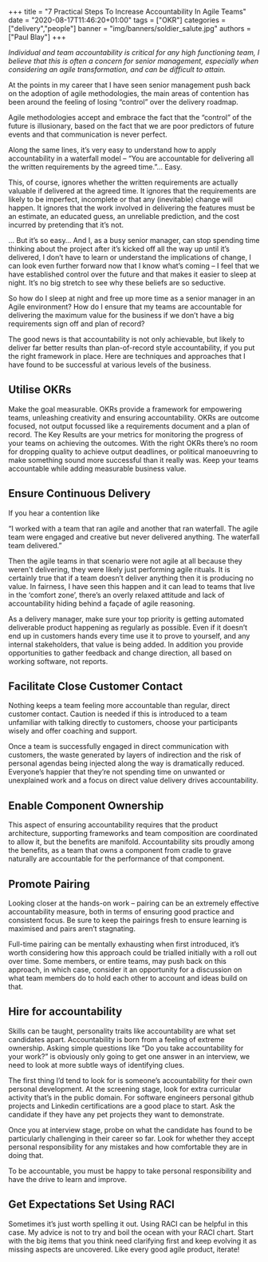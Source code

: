 +++
title = "7 Practical Steps To Increase Accountability In Agile Teams"
date = "2020-08-17T11:46:20+01:00"
tags = ["OKR"]
categories = ["delivery","people"]
banner = "img/banners/soldier_salute.jpg"
authors = ["Paul Blay"]
+++

_Individual and team accountability is critical for any high functioning team, I believe that this is often a concern for senior management, especially when considering an agile transformation, and can be difficult to attain._

At the points in my career that I have seen senior management push back on the adoption of agile methodologies, the main areas of contention has been around the feeling of losing “control” over the delivery roadmap.

Agile methodologies accept and embrace the fact that the “control” of the future is illusionary, based on the fact that we are poor predictors of future events and that communication is never perfect.

Along the same lines, it’s very easy to understand how to apply accountability in a waterfall model – “You are accountable for delivering all the written requirements by the agreed time.”… Easy.

This, of course, ignores whether the written requirements are actually valuable if delivered at the agreed time. It ignores that the requirements are likely to be imperfect, incomplete or that any (inevitable) change will happen. It ignores that the work involved in delivering the features must be an estimate, an educated guess, an unreliable prediction, and the cost incurred by pretending that it’s not.

… But it’s so easy… And I, as a busy senior manager, can stop spending time thinking about the project after it’s kicked off all the way up until it’s delivered, I don’t have to learn or understand the implications of change, I can look even further forward now that I know what’s coming – I feel that we have established control over the future and that makes it easier to sleep at night.
It’s no big stretch to see why these beliefs are so seductive.

So how do I sleep at night and free up more time as a senior manager in an Agile environment? How do I ensure that my teams are accountable for delivering the maximum value for the business if we don’t have a big requirements sign off and plan of record?

The good news is that accountability is not only achievable, but likely to deliver far better results than plan-of-record style accountability, if you put the right framework in place. Here are techniques and approaches that I have found to be successful at various levels of the business.

## Utilise OKRs
Make the goal measurable. OKRs provide a framework for empowering teams, unleashing creativity and ensuring accountability. OKRs are outcome focused, not output focussed like a requirements document and a plan of record. The Key Results are your metrics for monitoring the progress of your teams on achieving the outcomes. With the right OKRs there’s no room for dropping quality to achieve output deadlines, or political manoeuvring to make something sound more successful than it really was. Keep your teams accountable while adding measurable business value.

## Ensure Continuous Delivery
If you hear a contention like

“I worked with a team that ran agile and another that ran waterfall. The agile team were engaged and creative but never delivered anything. The waterfall team delivered.”

Then the agile teams in that scenario were not agile at all because they weren't delivering, they were likely just performing agile rituals. It is certainly true that if a team doesn’t deliver anything then it is producing no value. In fairness, I have seen this happen and it can lead to teams that live in the ‘comfort zone’, there’s an overly relaxed attitude and lack of accountability hiding behind a façade of agile reasoning.

As a delivery manager, make sure your top priority is getting automated deliverable product happening as regularly as possible. Even if it doesn’t end up in customers hands every time use it to prove to yourself, and any internal stakeholders, that value is being added. In addition you provide opportunities to gather feedback and change direction, all based on working software, not reports.

## Facilitate Close Customer Contact
Nothing keeps a team feeling more accountable than regular, direct customer contact. Caution is needed if this is introduced to a team unfamiliar with talking directly to customers, choose your participants wisely and offer coaching and support.

Once a team is successfully engaged in direct communication with customers, the waste generated by layers of indirection and the risk of personal agendas being injected along the way is dramatically reduced. Everyone’s happier that they’re not spending time on unwanted or unexplained work and a focus on direct value delivery drives accountability.

## Enable Component Ownership
This aspect of ensuring accountability requires that the product architecture, supporting frameworks and team composition are coordinated to allow it, but the benefits are manifold.
Accountability sits proudly among the benefits, as a team that owns a component from cradle to grave naturally are accountable for the performance of that component.

## Promote Pairing
Looking closer at the hands-on work – pairing can be an extremely effective accountability measure, both in terms of ensuring good practice and consistent focus. Be sure to keep the pairings fresh to ensure learning is maximised and pairs aren’t stagnating.

Full-time pairing can be mentally exhausting when first introduced, it’s worth considering how this approach could be trialled initially with a roll out over time.
Some members, or entire teams, may push back on this approach, in which case, consider it an opportunity for a discussion on what team members do to hold each other to account and ideas build on that.

## Hire for accountability
Skills can be taught, personality traits like accountability are what set candidates apart. Accountability is born from a feeling of extreme ownership. Asking simple questions like “Do you take accountability for your work?” is obviously only going to get one answer in an interview, we need to look at more subtle ways of identifying clues.

The first thing I’d tend to look for is someone’s accountability for their own personal development. At the screening stage, look for extra curricular activity that’s in the public domain. For software engineers personal github projects and Linkedin certifications are a good place to start. Ask the candidate if they have any pet projects they want to demonstrate.

Once you at interview stage, probe on what the candidate has found to be particularly challenging in their career so far. Look for whether they accept personal responsibility for any mistakes and how comfortable they are in doing that.

To be accountable, you must be happy to take personal responsibility and have the drive to learn and improve.

## Get Expectations Set Using RACI
Sometimes it’s just worth spelling it out. Using RACI can be helpful in this case.
My advice is not to try and boil the ocean with your RACI chart. Start with the big items that you think need clarifying first and keep evolving it as missing aspects are uncovered.
Like every good agile product, iterate!